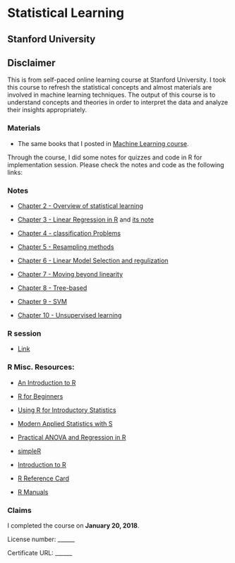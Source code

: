 # Statistical Learning
Stanford University
---
## Disclaimer
This is from self-paced online learning course at Stanford University. I took this course to refresh the statistical concepts and almost materials are involved in machine learning techniques. The output of this course is to understand concepts and theories in order to interpret the data and analyze their insights appropriately.

### Materials
+ The same books that I posted in [Machine Learning course](https://github.com/ttungl/Machine-Learning).
 
Through the course, I did some notes for quizzes and code in R for implementation session. Please check the notes and code as the following links:
### Notes

+ [Chapter 2 - Overview of statistical learning](https://github.com/ttungl/Statistical-Learning/blob/master/Statistical-Learning-Stanford/notes/Chap2%20-%20Overview%20of%20statistical%20learning.md)

+ [Chapter 3 - Linear Regression in R](https://github.com/ttungl/Statistical-Learning/blob/master/Statistical-Learning-Stanford/notes/Chapter%203%20-%20Linear%20regression.md) and [its note](https://github.com/ttungl/Statistical-Learning/blob/master/Statistical-Learning-Stanford/notes/Chapter%203%20-%20Additional%20Notes%20-%20Linear%20Regression%20in%20R.md)

+ [Chapter 4 - classification Problems](https://github.com/ttungl/Statistical-Learning/blob/master/Statistical-Learning-Stanford/notes/Chapter%204%20Classification%20Problems.md)

+ [Chapter 5 - Resampling methods](https://github.com/ttungl/Statistical-Learning/blob/master/Statistical-Learning-Stanford/notes/Chapter%205%20-%20Resampling%20methods.md)

+ [Chapter 6 - Linear Model Selection and regulization](https://github.com/ttungl/Statistical-Learning/blob/master/Statistical-Learning-Stanford/notes/Chapter%206%20Linear%20Model%20Selection%20and%20regulization.md)

+ [Chapter 7 - Moving beyond linearity](https://github.com/ttungl/Statistical-Learning/blob/master/Statistical-Learning-Stanford/notes/Chapter%207%20Moving%20beyond%20linearity.md)

+ [Chapter 8 - Tree-based](https://github.com/ttungl/Statistical-Learning/blob/master/Statistical-Learning-Stanford/notes/Chapter%208%20Tree-based.md)

+ [Chapter 9 - SVM](https://github.com/ttungl/Statistical-Learning/blob/master/Statistical-Learning-Stanford/notes/Chapter%209%20SVM.md)

+ [Chapter 10 - Unsupervised learning](https://github.com/ttungl/Statistical-Learning/blob/master/Statistical-Learning-Stanford/notes/Chapter%2010%20Unsupervised%20learning.md)

### R session

+ [Link](https://github.com/ttungl/Statistical-Learning/tree/master/Statistical-Learning-Stanford/R%20session)

### R Misc. Resources:

* [An Introduction to R](http://cran.r-project.org/doc/manuals/R-intro.pdf)

* [R for Beginners](http://cran.r-project.org/doc/contrib/Paradis-rdebuts_en.pdf)

* [Using R for Introductory Statistics](https://books.google.com/books?id=jwolc192c5kC)

* [Modern Applied Statistics with S](http://www.stats.ox.ac.uk/pub/MASS4/)

* [Practical ANOVA and Regression in R](http://cran.r-project.org/doc/contrib/Faraway-PRA.pdf)

* [simpleR](http://cran.r-project.org/doc/contrib/Verzani-SimpleR.pdf)

* [Introduction to R](http://stat-www.berkeley.edu/~spector/Rcourse.pdf)

* [R Reference Card](http://cran.r-project.org/doc/contrib/Short-refcard.pdf)

* [R Manuals](http://cran.r-project.org/manuals.html)

### Claims

I completed the course on **January 20, 2018**.

License number: ______

Certificate URL: ______
